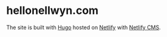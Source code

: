 # hellonellwyn.com

The site is built with [Hugo](https://gohugo.io/) hosted on [Netlify](https://www.netlify.com) with [Netlify CMS](https://www.netlifycms.org/).
